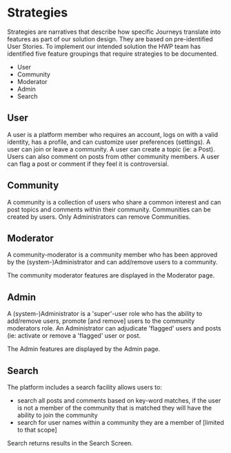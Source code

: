 # Strategies 

Strategies are narratives that describe how specific Journeys translate into features as part of our solution design. 
They are based on pre-identified User Stories. To implement our intended solution the HWP team has identified five feature groupings that require strategies to be documented.

* User
* Community
* Moderator
* Admin
* Search

## User

A user is a platform member who requires an account, logs on with a valid identity, has a profile, and can customize user preferences (settings). 
A user can join or leave a community. A user can create a topic (ie: a Post). Users can also comment on posts from other community members.  A user can flag a post or comment if they feel it is controversial.

## Community 

A community is a collection of users who share a common interest and can post topics and comments within their community. Communities can be created by users. Only Administrators can remove Communities.

## Moderator

A community-moderator is a community member who has been approved by the (system-)Administrator and can add/remove users to a community.

The community moderator features are displayed in the Moderator page.

## Admin

A (system-)Administrator is a 'super'-user role who has the ability to add/remove users, promote [and remove] users to the community moderators role. 
An Administrator can adjudicate 'flagged' users and posts (ie: activate or remove a 'flagged' user or post. 

The Admin features are displayed by the Admin page.

## Search

The platform includes a search facility allows users to: 
* search all posts and comments based on key-word matches, if the user is not a member of the community that is matched they will have the ability to join the community
* search for user names within a community they are a member of [limited to that scope]

Search returns results in the Search Screen.


